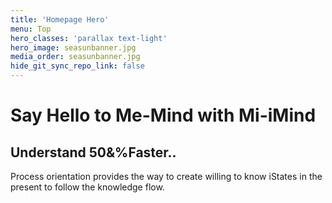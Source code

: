 ```yaml
---
title: 'Homepage Hero'
menu: Top
hero_classes: 'parallax text-light'
hero_image: seasunbanner.jpg
media_order: seasunbanner.jpg
hide_git_sync_repo_link: false
---
```


# Say Hello to Me-Mind with Mi-iMind
## Understand 50&%Faster..

Process orientation provides the way to create willing to know iStates in the present to follow the knowledge flow.







